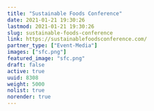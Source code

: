 ```yaml
---
title: "Sustainable Foods Conference"
date: 2021-01-21 19:30:26
lastmod: 2021-01-21 19:30:26
slug: sustainable-foods-conference
link: https://sustainablefoodsconference.com/
partner_type: ["Event-Media"]
images: ["sfc.png"]
featured_image: "sfc.png"
draft: false
active: true
uuid: 8308
weight: 5000
nolist: true
norender: true
---
```

